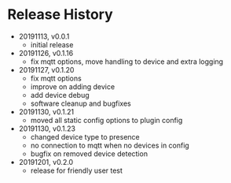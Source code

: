 # Release History

* 20191113, v0.0.1
	* initial release
* 20191126, v0.1.16
	* fix mqtt options, move handling to device and extra logging
* 20191127, v0.1.20
	* fix mqtt options
	* improve on adding device
	* add device debug
	* software cleanup and bugfixes
* 20191130, v0.1.21
	* moved all static config options to plugin config
* 20191130, v0.1.23
	* changed device type to presence
	* no connection to mqtt when no devices in config
	* bugfix on removed device detection
* 20191201, v0.2.0
	* release for friendly user test
